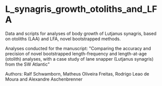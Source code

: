 # L_synagris_growth_otoliths_and_LFA
Data and scripts for analyses of body growth of Lutjanus synagris, based on otoliths (LAA) and LFA, novel bootstrapped methods.

Analyses conducted for the manuscript:  "Comparing the accuracy and precision   of novel bootstrapped length-frequency and length-at-age (otolith) analyses,   with a case study of lane snapper (Lutjanus synagris) from the SW Atlantic"

Authors: Ralf Schwamborn, Matheus Oliveira Freitas, Rodrigo Leao de Moura and Alexandre Aschenbrenner
